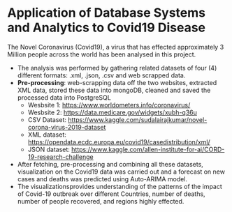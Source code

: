 # Application of Database Systems and Analytics to Covid19 Disease

The Novel Coronavirus (Covid19), a virus that has effected approximately 3 Million people across the world has been analysed in this project.

- The analysis was performed by gathering related datasets of four (4) different formats: .xml, .json, .csv and web scrapped data.
- **Pre-processing**: web-scrapping data off the two websites, extracted XML data, stored these data into mongoDB, cleaned and saved the processed data into PostgreSQL
  - Wesbsite 1: https://www.worldometers.info/coronavirus/
  - Wesbsite 2: https://data.medicare.gov/widgets/xubh-q36u
  - CSV Dataset: https://www.kaggle.com/sudalairajkumar/novel-corona-virus-2019-dataset
  - XML dataset: https://opendata.ecdc.europa.eu/covid19/casedistribution/xml/
  - JSON dataset: https://www.kaggle.com/allen-institute-for-ai/CORD-19-research-challenge
-	After fetching, pre-processing and combining all these datasets, visualization on the Covid19 data was carried out and a forecast on new cases and deaths was predicted using Auto-ARIMA model.
- The visualizationsprovides understanding of the patterns of the impact of Covid-19 outbreak over different Countries, number of deaths, number of people recovered, and regions highly effected. 

